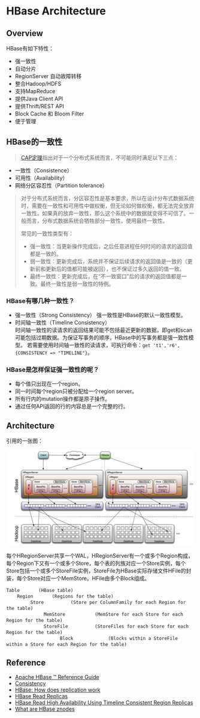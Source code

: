 # HBase Architecture

## Overview
HBase有如下特性：

- 强一致性
- 自动分片
- RegionServer 自动故障转移
- 整合Hadoop/HDFS
- 支持MapReduce
- 提供Java Client API
- 提供Thrift/REST API
- Block Cache 和 Bloom Filter
- 便于管理

## HBase的一致性
> [CAP定理](https://zh.wikipedia.org/wiki/CAP%E5%AE%9A%E7%90%86)指出对于一个分布式系统而言，不可能同时满足以下三点：
- 一致性（Consistence）
- 可用性（Availability）
- 网络分区容忍性（Partition tolerance）
>
> 对于分布式系统而言，分区容忍性是基本要求，所以在设计分布式数据系统时，需要在一致性和可用性中做权衡，但无论如何做权衡，都无法完全放弃一致性，如果真的放弃一致性，那么这个系统中的数据就变得不可信了。一般而言，分布式数据系统会牺牲部分一致性，使用最终一致性。
>
> 常见的一致性类型有：
> - 强一致性：当更新操作完成后，之后任意进程任何时间的请求的返回值都是一致的。
> - 弱一致性：更新完成后，系统并不保证后续请求的返回值是一致的（更新前和更新后的值都可能被返回），也不保证过多久返回的值一致。
> - 最终一致性：更新完成后，在“不一致窗口”后的请求的返回值都是一致。最终一致性是弱一致性的特例。
>

### HBase有哪几种一致性？
- 强一致性（Strong Consistency）
  强一致性是HBase的默认一致性模型。
- 时间轴一致性（Timeline Consistency）  
  时间轴一致性的读请求的返回结果可能不包括最近更新的数据，即get和scan可能包括过期数据。为保证写事务的顺序，HBase中的写事务都是强一致性模型。 若需要使用时间轴一致性的读请求，可执行命令：`get 't1','r6', {CONSISTENCY => "TIMELINE"}`。

### HBase是怎样保证强一致性的呢？
- 每个值只出现在一个region。
- 同一时间每个region只被分配给一个region server。
- 所有行内的mutation操作都是原子操作。
- 通过任何API返回的行的内容总是一个完整的行。

## Architecture
引用的一张图：

![hbase_arch](../img/hbase_arch.png)

每个HRegionServer共享一个WAL，HRegionServer有一个或多个Region构成，每个Region下又有一个或多个Store，每个表的列族对应一个Store实例，每个Store包括一个或多个StoreFile实例，StoreFile为HBase实际存储文件HFile的封装，每个Store对应一个MemStore。HFile由多个Block组成。

```
Table       (HBase table)
    Region       (Regions for the table)
         Store          (Store per ColumnFamily for each Region for the table)
              MemStore           (MemStore for each Store for each Region for the table)
              StoreFile          (StoreFiles for each Store for each Region for the table)
                    Block             (Blocks within a StoreFile within a Store for each Region for the table)
```

## Reference
- [Apache HBase ™ Reference Guide](https://hbase.apache.org/book.html)
- [Consistency](https://hbase.apache.org/apidocs/org/apache/hadoop/hbase/client/Consistency.html)
- [HBase: How does replication work](http://stackoverflow.com/questions/5417574/hbase-how-does-replication-work)
- [HBase Read Replicas](http://www.cloudera.com/documentation/enterprise/5-4-x/topics/admin_hbase_read_replicas.html)
- [HBase Read High Availability Using Timeline Consistent Region Replicas](http://www.slideshare.net/enissoz/hbase-high-availability-for-reads-with-time)
- [What are HBase znodes](http://blog.cloudera.com/blog/2013/10/what-are-hbase-znodes/)
